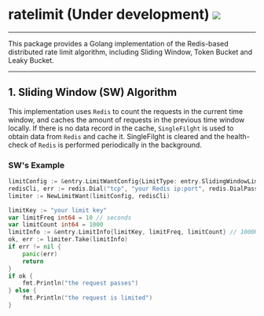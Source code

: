 # ratelimit (Under development) [![](https://img.shields.io/badge/language-Go-blue)](https://go.dev/)


---
This package provides a Golang implementation of the Redis-based distributed rate limit algorithm, including Sliding Window, Token Bucket and Leaky Bucket.

---

## 1. Sliding Window (SW) Algorithm
This implementation uses `Redis` to count the requests in the current time window, and caches the amount of requests in the previous time window locally. If there is no data record in the cache, `SingleFilght` is used to obtain data from `Redis` and cache it. SingleFilght is cleared and the health-check of `Redis` is performed periodically in the background.

### SW's Example
```go
limitConfig := &entry.LimitWantConfig{LimitType: entry.SlidingWindowLimiterType}
redisCli, err := redis.Dial("tcp", "your Redis ip:port", redis.DialPassword("your Redis password"))
limiter := NewLimitWant(limitConfig, redisCli)

limitKey := "your limit key"
var limitFreq int64 = 10 // seconds
var limitCount int64 = 1000
limitInfo := &entry.LimitInfo{limitKey, limitFreq, limitCount} // 1000Requsets/10s
ok, err := limiter.Take(limitInfo)
if err != nil {
    panic(err)
    return
}
if ok {
    fmt.Println("the request passes")
} else {
    fmt.Println("the request is limited")
}